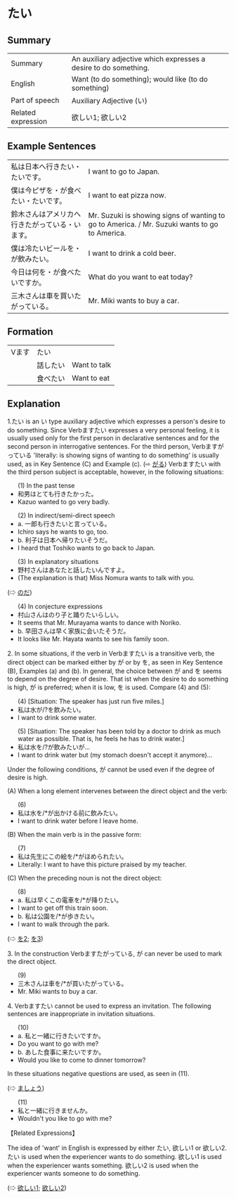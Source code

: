 # たい

## Summary

<table><tr>   <td>Summary</td>   <td>An auxiliary adjective which expresses a desire to do something.</td></tr><tr>   <td>English</td>   <td>Want (to do something); would like (to do something)</td></tr><tr>   <td>Part of speech</td>   <td>Auxiliary Adjective (い)</td></tr><tr>   <td>Related expression</td>   <td>欲しい1; 欲しい2</td></tr></table>

## Example Sentences

<table><tr>   <td>私は日本へ行きたい・たいです。</td>   <td>I want to go to Japan.</td></tr><tr>   <td>僕は今ピザを・が食べたい・たいです。</td>   <td>I want to eat pizza now.</td></tr><tr>   <td>鈴木さんはアメリカへ行きたがっている・います。</td>   <td>Mr. Suzuki is showing signs of wanting to go to America. / Mr. Suzuki wants to go to America.</td></tr><tr>   <td>僕は冷たいビールを・が飲みたい。</td>   <td>I want to drink a cold beer.</td></tr><tr>   <td>今日は何を・が食べたいですか。</td>   <td>What do you want to eat today?</td></tr><tr>   <td>三木さんは車を買いたがっている。</td>   <td>Mr. Miki wants to buy a car.</td></tr></table>

## Formation

<table class="table"> <tbody><tr class="tr head"> <td class="td"><span class="bold"><span>Vます</span></span></td> <td class="td"><span class="concept">たい</span> </td> <td class="td"><span>&nbsp;</span></td> </tr> <tr class="tr"> <td class="td"><span>&nbsp;</span></td> <td class="td"><span>話し<span class="concept">たい</span></span> </td> <td class="td"><span>Want    to talk</span></td> </tr> <tr class="tr"> <td class="td"><span>&nbsp;</span></td> <td class="td"><span>食べ<span class="concept">たい</span></span> </td> <td class="td"><span>Want    to eat</span></td> </tr></tbody></table>

## Explanation

<p>1.<span class="cloze">たい</span> is an い type auxiliary adjective which expresses a person's desire to do something. Since Verbます<span class="cloze">たい</span> expresses a very personal feeling, it is usually used only for the first person in declarative sentences and for the second person in interrogative sentences. For the third person, Verbますがっている 'literally: is showing signs of wanting to do something' is usually used, as in Key Sentence (C) and Example (c). (⇨ <a href="#㊦ がる">がる</a>) Verbます<span class="cloze">たい</span> with the third person subject is acceptable, however, in the following situations:</p>  <ul>(1) In the past tense <div class="divide"></div> <li>和男はとても行き<span class="cloze">たかった</span>。</li> <li>Kazuo wanted to go very badly.</li> </ul>  <ul>(2) In indirect/semi-direct speech <div class="divide"></div> <li>a. 一郎も行き<span class="cloze">たい</span>と言っている。</li> <li>Ichiro says he wants to go, too.</li> <div class="divide"></div> <li>b. 利子は日本へ帰り<span class="cloze">たい</span>そうだ。</li> <li>I heard that Toshiko wants to go back to Japan.</li> </ul>  <ul>(3) In explanatory situations <div class="divide"></div> <li>野村さんはあなたと話し<span class="cloze">たい</span>んですよ。</li> <li>(The explanation is that) Miss Nomura wants to talk with you.</li> </ul>  <p>(⇨ <a href="#㊦ のだ">のだ</a>)</p>  <ul>(4) In conjecture expressions <li>村山さんはのり子と踊り<span class="cloze">たい</span>らしい。</li> <li>It seems that Mr. Murayama wants to dance with Noriko.</li> <div class="divide"></div> <li>b. 早田さんは早く家族に会い<span class="cloze">た</span>そうだ。</li> <li>It looks like Mr. Hayata wants to see his family soon.</li> </ul>  <p>2. In some situations, if the verb in Verbます<span class="cloze">たい</span> is a transitive verb, the direct object can be marked either by が or by を, as seen in Key Sentence (B), Examples (a) and (b). In general, the choice between が and を seems to depend on the degree of desire. That ist when the desire to do something is high, が is preferred; when it is low, を is used. Compare (4) and (5):</p>   <ul>(4) [Situation: The speaker has just run five miles.] <div class="divide"></div> <li>私は水が/?を飲み<span class="cloze">たい</span>。</li> <li>I want to drink some water.</li> </ul>  <ul>(5) [Situation: The speaker has been told by a doctor to drink as much water as possible. That is, he feels he has to drink water.] <div class="divide"></div> <li>私は水を/?が飲み<span class="cloze">たい</span>が…</li> <li>I want to drink water but (my stomach doesn't accept it anymore)...</li> </ul>  <p>Under the following conditions, が cannot be used even if the degree of desire is high.</p>  <p>(A) When a long element intervenes between the direct object and the verb:</p>  <ul>(6) <li>私は水を/*が出かける前に飲み<span class="cloze">たい</span>。</li> <li>I want to drink water before I leave home.</li> </ul>  <p>(B) When the main verb is in the passive form:</p>  <ul>(7) <li>私は先生にこの絵を/*がほめられ<span class="cloze">たい</span>。</li> <li>Literally: I want to have this picture praised by my teacher.</li> </ul>  <p>(C) When the preceding noun is not the direct object:</p>  <ul>(8)  <li>a. 私は早くこの電車を/*が降り<span class="cloze">たい</span>。</li> <li>I want to get off this train soon.</li> <div class="divide"></div> <li>b. 私は公園を/*が歩き<span class="cloze">たい</span>。</li> <li>I want to walk through the park.</li> </ul>  <p>(⇨ <a href="#㊦ を (2)">を2</a>; <a href="#㊦ を (3)">を3</a>)</p>  <p>3. In the construction Verbますたがっている, が can never be used to mark the direct object.</p>  <ul>(9) <li>三木さんは車を/*が買いたがっている。</li> <li>Mr. Miki wants to buy a car.</li> </ul>  <p>4. Verbます<span class="cloze">たい</span> cannot be used to express an invitation. The following sentences are inappropriate in invitation situations.</p>  <ul>(10) <li>a. 私と一緒に行き<span class="cloze">たい</span>ですか。</li> <li>Do you want to go with me?</li> <div class="divide"></div> <li>b. あした食事に来<span class="cloze">たい</span>ですか。</li> <li>Would you like to come to dinner tomorrow?</li> </ul>  <p>In these situations negative questions are used, as seen in (11).</p>  <p>(⇨ <a href="#㊦ ましょう">ましょう</a>)</p>  <ul>(11) <li>私と一緒に行きませんか。</li> <li>Wouldn't you like to go with me?</li> </ul>  <p>【Related Expressions】</p>  <p>The idea of 'want' in English is expressed by either <span class="cloze">たい</span>, 欲しい1 or 欲しい2. <span class="cloze">たい</span> is used when the experiencer wants to do something. 欲しい1 is used when the experiencer wants something. 欲しい2 is used when the experiencer wants someone to do something.</p>   <p>(⇨ <a href="#㊦ 欲しい・ほしい (1)">欲しい1</a>; <a href="#㊦ 欲しい・ほしい (2)">欲しい2</a>)</p>

